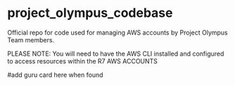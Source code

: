 # project_olympus_codebase
Official repo for code used for managing AWS accounts by Project Olympus Team members.

PLEASE NOTE:
You will need to have the AWS CLI installed and configured to access resources within the R7 AWS ACCOUNTS

#add guru card here when found
